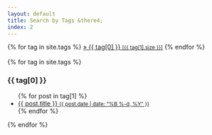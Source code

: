 ```yaml
---
layout: default
title: Search by Tags &there4;
index: 2
---
```

<div>
{% for tag in site.tags %}
    <span class = "tag">
        <a href="#{{ tag[0] | slugify }}"> &raquo; {{ tag[0] }} <small>[{{ tag[1].size }}]</small></a>
    </span>
{% endfor %}
</div>

<br/>

<div>
{% for tag in site.tags %}
    <h3 id="{{ tag[0] | slugify }}">{{ tag[0] }}</h3>
    <ul>
    {% for post in tag[1] %}
        <li>
            <a href="{{ site.baseurl }}{{ post.url }}">{{ post.title }}
            <small class = "post-date">{{ post.date | date: "%B %-d, %Y" }}</small>
            </a>
        </li>
    {% endfor %}
    </ul>
{% endfor %}
</div>
